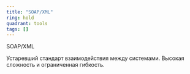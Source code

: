 ```yaml
---
title: "SOAP/XML"
ring: hold
quadrant: tools
tags: []
---
```


SOAP/XML

Устаревший стандарт взаимодействия между системами. Высокая сложность и ограниченная гибкость.
